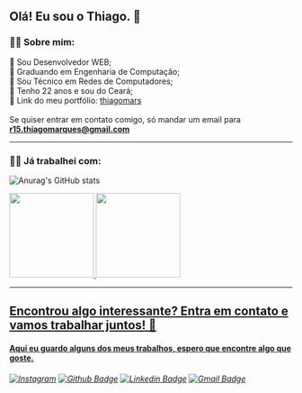 ## Olá! Eu sou o Thiago. 👋

### 🐱‍👤 Sobre mim:

📌  Sou Desenvolvedor WEB;
  <br>
📌  Graduando em Engenharia de Computação;
  <br>
📌  Sou Técnico em Redes de Computadores;
  <br>
📌  Tenho 22 anos e sou do Ceará;
  <br>
📌  Link do meu portfólio: [thiagomars](https://portif-a1l4owz7n-thiagomars.vercel.app) 
  <br><br>
Se quiser entrar em contato comigo, só mandar um email para **r15.thiagomarques@gmail.com** 

--------------------------------------------------------
### 👨‍💻 Já trabalhei com:


![Anurag's GitHub stats](https://github-readme-stats.vercel.app/api?username=thiagomars&theme=react&show_icons=true)

<div>
  <a href="https://github.com/thiagomars">
  <img height="150em" src="https://github-readme-stats.vercel.app/api?username=thiagomars&show_icons=true&theme=dracula&include_all_commits=true&count_private=true"/>
  <img height="150em" src="https://github-readme-stats.vercel.app/api/top-langs/?username=thiagomars&layout=compact&langs_count=7&theme=dracula"/>
</div>

--------------------------------------------------------

## Encontrou algo interessante? Entra em contato e vamos trabalhar juntos! 🤝

#### Aqui eu guardo alguns dos meus trabalhos, espero que encontre algo que goste.

###### [![Instagram](https://img.shields.io/badge/-Instagram-blueviolet?style=flat-square&logo=Instagram&logoColor=white&link)](https://www.instagram.com/thiagomars_/) [![Github Badge](https://img.shields.io/badge/-Github-000?style=flat-square&logo=Github&logoColor=white&link)](https://github.com/thiagomars) [![Linkedin Badge](https://img.shields.io/badge/-LinkedIn-blue?style=flat-square&logo=Linkedin&logoColor=white&link)](https://www.linkedin.com/in/thiago-marques-sousa-b22627152/) [![Gmail Badge](https://img.shields.io/badge/-Gmail-D74E43?style=flat-square&logo=Gmail&logoColor=white&link=mailto:r15.thiagomarques@gmail.com)](mailto:r15.thiagomarques@gmail.com)


<!--
**thiagomars/Thiagomars** is a ✨ _special_ ✨ repository because its `README.md` (this file) appears on your GitHub profile.

Here are some ideas to get you started:

- 🔭 I’m currently working on ...
- 🌱 I’m currently learning ...
- 👯 I’m looking to collaborate on ...
- 🤔 I’m looking for help with ...
- 💬 Ask me about ...
- 📫 How to reach me: ...
- 😄 Pronouns: ...
- ⚡ Fun fact: ...
-->
